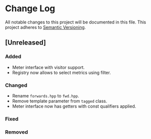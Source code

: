 # Change Log
All notable changes to this project will be documented in this file.
This project adheres to [Semantic Versioning](http://semver.org/).

## [Unreleased]
### Added
- Meter interface with visitor support.
- Registry now allows to select metrics using filter.

### Changed
- Rename `forwards.hpp` to `fwd.hpp`.
- Remove template parameter from `tagged` class.
- Meter interface now has getters with const qualifiers applied.

### Fixed
### Removed
